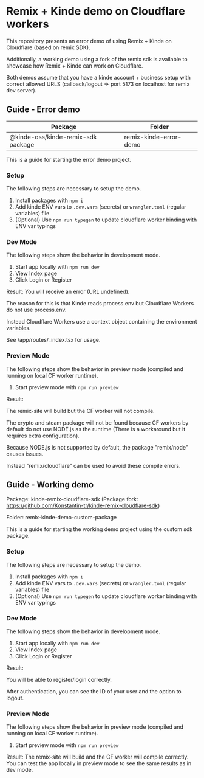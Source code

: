 # Remix + Kinde demo on Cloudflare workers

This repository presents an error demo of using Remix + Kinde on Cloudflare (based on remix SDK).

Additionally, a working demo using a fork of the remix sdk is available to showcase how Remix + Kinde can work on Cloudflare.

Both demos assume that you have a kinde account + business setup with correct allowed URLS (callback/logout => port 5173 on localhost for remix dev server).

## Guide - Error demo 
| Package      | Folder |
| ----------- | ----------- |
| @kinde-oss/kinde-remix-sdk package      | remix-kinde-error-demo       |

This is a guide for starting the error demo project.

### Setup

The following steps are necessary to setup the demo.

1. Install packages with `npm i`
2. Add kinde ENV vars to `.dev.vars` (secrets) or `wrangler.toml` (regular variables) file
3. (Optional) Use `npm run typegen` to update cloudflare worker binding with ENV var typings

### Dev Mode

The following steps show the behavior in development mode.

1. Start app locally with `npm run dev`
2. View Index page
3. Click Login or Register

Result:
You will receive an error (URL undefined).

The reason for this is that Kinde reads process.env but Cloudflare Workers do not use process.env.

Instead Cloudflare Workers use a context object containing the environment variables.

See /app/routes/\_index.tsx for usage.

### Preview Mode

The following steps show the behavior in preview mode (compiled and running on local CF worker runtime).

1. Start preview mode with `npm run preview`

Result:

The remix-site will build but the CF worker will not compile.

The crypto and steam package will not be found because CF workers by default do not use NODE.js as the runtime (There is a workaround but it requires extra configuration).

Because NODE.js is not supported by default, the package "remix/node" causes issues.

Instead "remix/cloudflare" can be used to avoid these compile errors.

## Guide - Working demo 
Package: kinde-remix-cloudflare-sdk (Package fork: https://github.com/Konstantin-tr/kinde-remix-cloudflare-sdk)

Folder: remix-kinde-demo-custom-package

This is a guide for starting the working demo project using the custom sdk package.

### Setup

The following steps are necessary to setup the demo.

1. Install packages with `npm i`
2. Add kinde ENV vars to `.dev.vars` (secrets) or `wrangler.toml` (regular variables) file
3. (Optional) Use `npm run typegen` to update cloudflare worker binding with ENV var typings

### Dev Mode

The following steps show the behavior in development mode.

1. Start app locally with `npm run dev`
2. View Index page
3. Click Login or Register

Result:

You will be able to register/login correctly.

After authentication, you can see the ID of your user and the option to logout.

### Preview Mode

The following steps show the behavior in preview mode (compiled and running on local CF worker runtime).

1. Start preview mode with `npm run preview`

Result:
The remix-site will build and the CF worker will compile correctly.
You can test the app locally in preview mode to see the same results as in dev mode.
